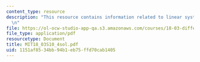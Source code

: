 ```yaml
---
content_type: resource
description: "This resource contains information related to linear systems. \r\n\r\
  \n"
file: https://ol-ocw-studio-app-qa.s3.amazonaws.com/courses/18-03-differential-equations-spring-2010/1151af8534bb94b1eb75ffd70cab1405_MIT18_03S10_4sol.pdf
file_type: application/pdf
resourcetype: Document
title: MIT18_03S10_4sol.pdf
uid: 1151af85-34bb-94b1-eb75-ffd70cab1405
---
```

